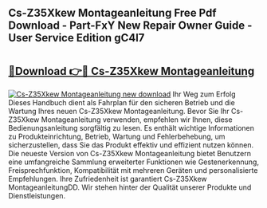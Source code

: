 ## Cs-Z35Xkew Montageanleitung Free Pdf Download - Part-FxY New Repair Owner Guide - User Service Edition gC4l7

# <h2><a href="http://df6yli.blite.top/?on=Cs-Z35Xkew+Montageanleitung">🔗Download 👉🔴 Cs-Z35Xkew Montageanleitung</a></h2>

[![Cs-Z35Xkew Montageanleitung new download](https://i.imgur.com/lujVjoI.png)](http://df6yli.blite.top/?on=Cs-Z35Xkew+Montageanleitung)
Ihr Weg zum Erfolg Dieses Handbuch dient als Fahrplan für den sicheren Betrieb und die Wartung Ihres neuen Cs-Z35Xkew Montageanleitung. Bevor Sie Ihr Cs-Z35Xkew Montageanleitung verwenden, empfehlen wir Ihnen, diese Bedienungsanleitung sorgfältig zu lesen. Es enthält wichtige Informationen zu Produkteinrichtung, Betrieb, Wartung und Fehlerbehebung, um sicherzustellen, dass Sie das Produkt effektiv und effizient nutzen können. Die neueste Version von Cs-Z35Xkew Montageanleitung bietet Benutzern eine umfangreiche Sammlung erweiterter Funktionen wie Gestenerkennung, Freisprechfunktion, Kompatibilität mit mehreren Geräten und personalisierte Empfehlungen. Ihre Zufriedenheit ist garantiert Cs-Z35Xkew MontageanleitungDD. Wir stehen hinter der Qualität unserer Produkte und Dienstleistungen.
